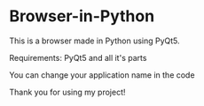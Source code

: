 # Browser-in-Python

This is a browser made in Python using PyQt5.

Requirements:
PyQt5 and all it's parts

You can change your application name in the code

Thank you for using my project!
